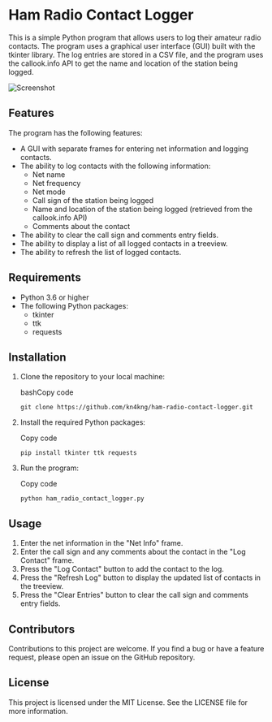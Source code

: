 
# Ham Radio Contact Logger

This is a simple Python program that allows users to log their amateur radio contacts. The program uses a graphical user interface (GUI) built with the tkinter library. The log entries are stored in a CSV file, and the program uses the callook.info API to get the name and location of the station being logged.

![Screenshot](https://user-images.githubusercontent.com/13407752/220687993-16a22022-ae17-447e-bb39-30420f85abe1.png)


## Features

The program has the following features:

-   A GUI with separate frames for entering net information and logging contacts.
-   The ability to log contacts with the following information:
    -   Net name
    -   Net frequency
    -   Net mode
    -   Call sign of the station being logged
    -   Name and location of the station being logged (retrieved from the callook.info API)
    -   Comments about the contact
-   The ability to clear the call sign and comments entry fields.
-   The ability to display a list of all logged contacts in a treeview.
-   The ability to refresh the list of logged contacts.

## Requirements

-   Python 3.6 or higher
-   The following Python packages:
    -   tkinter
    -   ttk
    -   requests

## Installation

1.  Clone the repository to your local machine:
    
    bashCopy code
    
    `git clone https://github.com/kn4kng/ham-radio-contact-logger.git` 
    
2.  Install the required Python packages:
    
    Copy code
    
    `pip install tkinter ttk requests` 
    
3.  Run the program:
    
    Copy code
    
    `python ham_radio_contact_logger.py` 
    

## Usage

1.  Enter the net information in the "Net Info" frame.
2.  Enter the call sign and any comments about the contact in the "Log Contact" frame.
3.  Press the "Log Contact" button to add the contact to the log.
4.  Press the "Refresh Log" button to display the updated list of contacts in the treeview.
5.  Press the "Clear Entries" button to clear the call sign and comments entry fields.

## Contributors

Contributions to this project are welcome. If you find a bug or have a feature request, please open an issue on the GitHub repository.

## License

This project is licensed under the MIT License. See the LICENSE file for more information.
